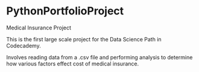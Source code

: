 # PythonPortfolioProject
Medical Insurance Project

This is the first large scale project for the Data Science Path in Codecademy.

Involves reading data from a .csv file and performing analysis to determine how various factors effect cost of medical insurance.
